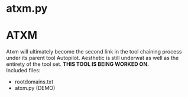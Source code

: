 # atxm.py
<html>
<h1>ATXM</h1>
<body>
  <p>Atxm will ultimately become the second link in the tool chaining process under its parent tool Autopilot. <a ref=https://github.com/n000b-n000b/autopilot.git>
     Aesthetic is still underwat as well as the entirety of the tool set. <strong>THIS TOOL IS BEING WORKED ON.</strong><br>Included files:</p>
  <ul>
     <li>rootdomains.txt</li>
     <li>atxm.py (DEMO)</li>
 </ul>
</body>
</html>
